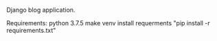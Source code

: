 Django blog application.

Requirements:
python 3.7.5
make venv
install requerments "pip install -r requirements.txt"
